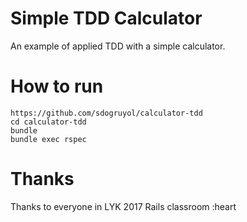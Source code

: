 # Simple TDD Calculator

An example of applied TDD with a simple calculator.

# How to run

```
https://github.com/sdogruyol/calculator-tdd
cd calculator-tdd
bundle
bundle exec rspec
```

# Thanks

Thanks to everyone in LYK 2017 Rails classroom :heart